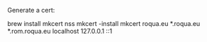 Generate a cert:

brew install mkcert nss
mkcert -install
mkcert roqua.eu \*.roqua.eu \*.rom.roqua.eu localhost 127.0.0.1 ::1
